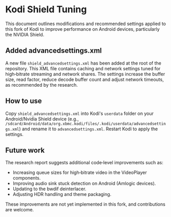 # Kodi Shield Tuning

This document outlines modifications and recommended settings applied to this fork of Kodi to improve performance on Android devices, particularly the NVIDIA Shield.

## Added advancedsettings.xml
A new file `shield_advancedsettings.xml` has been added at the root of the repository. This XML file contains caching and network settings tuned for high‑bitrate streaming and network shares. The settings increase the buffer size, read factor, reduce decode buffer count and adjust network timeouts, as recommended by the research.

## How to use
Copy `shield_advancedsettings.xml` into Kodi's `userdata` folder on your Android/Nvidia Shield device (e.g., `/sdcard/Android/data/org.xbmc.kodi/files/.kodi/userdata/advancedsettings.xml`) and rename it to `advancedsettings.xml`.  Restart Kodi to apply the settings.

## Future work
The research report suggests additional code‑level improvements such as:

- Increasing queue sizes for high‑bitrate video in the VideoPlayer components.
- Improving audio sink stuck detection on Android (Amlogic devices).
- Updating to the bwdif deinterlacer.
- Adjusting HDR handling and theme packaging.

These improvements are not yet implemented in this fork, and contributions are welcome.
